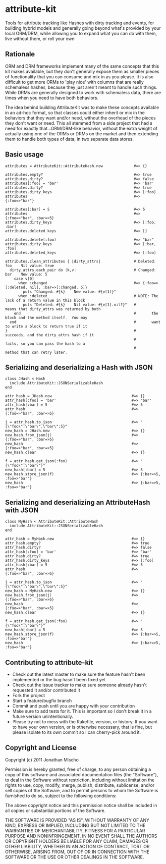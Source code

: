 # attribute-kit

Tools for attribute tracking like Hashes with dirty tracking and events, for building hybrid models and generally going beyond what's provided by your local ORM/DRM, while allowing you to expand what you can do with them, live without them, or roll your own

## Rationale

ORM and DRM frameworks implement many of the same concepts that this kit makes available, but they don't generally expose them
as smaller pieces of functionality that you can consume and mix in as you please.  It is also difficult to get more ORMs to
'play nice' with columns that are really schemaless hashes, because they just aren't meant to handle such things.  While DRMs
are generally designed to work with schemaless data, there are times when you need to have both behaviors.

The idea behind building AttributeKit was to make these concepts available in an ad-hoc format, so that classes could either
inherit or mix in the behaviors that they want and/or need, without the overhead of the pieces they don't want or need.  This
all stemmed from a side project that had a need for exactly that...ORM/DRM-like behavior, without the extra weight of actually
using one of the ORMs or DRMs on the market and then extending them to handle both types of data, in two separate data stores.

## Basic usage

    attributes = AttributeKit::AttributeHash.new              #=> {}

    attributes.empty?                                         #=> true
    attributes.dirty?                                         #=> false
    attributes[:foo] = 'bar'                                  #=> 'bar'
    attributes.dirty?                                         #=> true
    attributes.dirty_keys                                     #=> [:foo]
    attributes                                                #=> {:foo=>"bar"}

    attributes[:bar] = 5                                      #=> 5
    attributes                                                #=> {:foo=>"bar", :bar=>5}
    attributes.dirty_keys                                     #=> [:foo, :bar]
    attributes.deleted_keys                                   #=> []

    attributes.delete(:foo)                                   #=> "bar"
    attributes.dirty_keys                                     #=> [:bar, :foo]
    attributes.deleted_keys                                   #=> [:foo]

    attributes.clean_attributes { |dirty_attrs|               # Deleted: foo    Nil value: true
      dirty_attrs.each_pair do |k,v|                          # Changed: bar    New value: 5
        case v[0]
          when :changed                                       #=> {:foo=>[:deleted, nil], :bar=>[:changed, 5]}
            puts "Changed: #{k}    New value: #{v[1]}"
          when :deleted                                       # NOTE: The lack of a return value in this block
            puts "Deleted: #{k}    Nil value: #{v[1].nil?}"   #       means that dirty_attrs was returned by both
        end                                                   #       the block and the method itself.  You may
      end                                                     #       want to write a block to return true if it
    }                                                         #       succeeds, and the dirty_attrs hash if it
                                                              #       fails, so you can pass the hash to a
                                                              #       method that can retry later.

## Serializing and deserializing a Hash with JSON

    class JHash < Hash
      include AttributeKit::JSONSerializableHash
    end

    attr_hash = JHash.new                                    #=> {}
    attr_hash[:foo] = 'bar'                                  #=> 'bar'
    attr_hash[:bar] = 5                                      #=> 5
    attr_hash                                                #=> {:foo=>"bar", :bar=>5}

    j = attr_hash.to_json                                    #=> "{\"foo\":\"bar\",\"bar\":5}"
    new_hash = JHash.new                                     #=> {}
    new_hash.from_json(j)                                    #=> {:foo=>"bar", :bar=>5}
    new_hash                                                 #=> {:foo=>"bar", :bar=>5}
    new_hash.clear                                           #=> {}

    f = attr_hash.get_json(:foo)                             #=> "{\"foo\":\"bar\"}"
    new_hash[:bar] = 5                                       #=> 5
    new_hash.store_json(f)                                   #=> {:bar=>5, :foo=>"bar"}
    new_hash                                                 #=> {:bar=>5, :foo=>"bar"}

## Serializing and deserializing an AttributeHash with JSON

    class MyHash < AttributeKit::AttributeHash
      include AttributeKit::JSONSerializableHash
    end

    attr_hash = MyHash.new                                   #=> {}
    attr_hash.empty?                                         #=> true
    attr_hash.dirty?                                         #=> false
    attr_hash[:foo] = 'bar'                                  #=> 'bar'
    attr_hash.dirty?                                         #=> true
    attr_hash.dirty_keys                                     #=> [:foo]
    attr_hash[:bar] = 5                                      #=> 5
    attr_hash                                                #=> {:foo=>"bar", :bar=>5}

    j = attr_hash.to_json                                    #=> "{\"foo\":\"bar\",\"bar\":5}"
    new_hash = MyHash.new                                    #=> {}
    new_hash.from_json(j)                                    #=> {:foo=>"bar", :bar=>5}
    new_hash                                                 #=> {:foo=>"bar", :bar=>5}
    new_hash.clear                                           #=> {}

    f = attr_hash.get_json(:foo)                             #=> "{\"foo\":\"bar\"}"
    new_hash[:bar] = 5                                       #=> 5
    new_hash.store_json(f)                                   #=> {:bar=>5, :foo=>"bar"}
    new_hash                                                 #=> {:bar=>5, :foo=>"bar"}

## Contributing to attribute-kit

* Check out the latest master to make sure the feature hasn't been implemented or the bug hasn't been fixed yet
* Check out the issue tracker to make sure someone already hasn't requested it and/or contributed it
* Fork the project
* Start a feature/bugfix branch
* Commit and push until you are happy with your contribution
* Make sure to add tests for it. This is important so I don't break it in a future version unintentionally.
* Please try not to mess with the Rakefile, version, or history. If you want to have your own version, or is otherwise necessary, that is fine, but please isolate to its own commit so I can cherry-pick around it.

## Copyright and License

Copyright (c) 2011 Jonathan Mischo

Permission is hereby granted, free of charge, to any person obtaining
a copy of this software and associated documentation files (the
"Software"), to deal in the Software without restriction, including
without limitation the rights to use, copy, modify, merge, publish,
distribute, sublicense, and/or sell copies of the Software, and to
permit persons to whom the Software is furnished to do so, subject to
the following conditions:

The above copyright notice and this permission notice shall be
included in all copies or substantial portions of the Software.

THE SOFTWARE IS PROVIDED "AS IS", WITHOUT WARRANTY OF ANY KIND,
EXPRESS OR IMPLIED, INCLUDING BUT NOT LIMITED TO THE WARRANTIES OF
MERCHANTABILITY, FITNESS FOR A PARTICULAR PURPOSE AND
NONINFRINGEMENT. IN NO EVENT SHALL THE AUTHORS OR COPYRIGHT HOLDERS BE
LIABLE FOR ANY CLAIM, DAMAGES OR OTHER LIABILITY, WHETHER IN AN ACTION
OF CONTRACT, TORT OR OTHERWISE, ARISING FROM, OUT OF OR IN CONNECTION
WITH THE SOFTWARE OR THE USE OR OTHER DEALINGS IN THE SOFTWARE.
